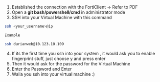 1. Established the connection with the FortiClient -> Refer to PDF
2. Open a **git bash/powershell/cmd** in administrator mode
3. SSH into your Virtual Machine with this command

```bash
ssh <your_username>@ip

Example

ssh durianweb@10.123.10.109
```

4. If its the first time you ssh into your system , it would ask you to enable fingerprint stuff, just choose y and press enter
5. Then it would ask for the password for the Virtual Machine
6. Enter the Password  and Enter
7. Walla you ssh into your virtual machine :)